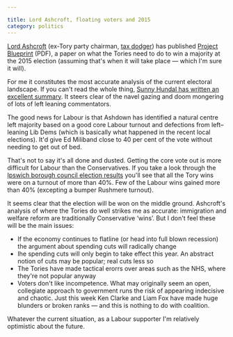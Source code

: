 ```yaml
---

title: Lord Ashcroft, floating voters and 2015
category: politics
---
```


[Lord Ashcroft](http://www.lordashcroft.com/) (ex-Tory party chairman, [tax dodger](http://www.guardian.co.uk/politics/2010/sep/27/lord-ashcroft-tax-conservative)) has published [Project Blueprint](http://www.lordashcroft.com/pdf/14052011_project_blueprint.pdf) (PDF), a paper on what the Tories need to do to win a majority at the 2015 election (assuming that's when it will take place — which I'm sure it will).

For me it constitutes the most accurate analysis of the current electoral landscape. If you can't read the whole thing, [Sunny Hundal has written an excellent summary](http://liberalconspiracy.org/2011/05/18/how-lord-ashcroft-hopes-to-deliver-a-conservative-majority-for-2015/). It steers clear of the navel gazing and doom mongering of lots of left leaning commentators.

The good news for Labour is that Ashdown has identified a natural centre left majority based on a good core Labour turnout and defections from left–leaning Lib Dems (which is basically what happened in the recent local elections). It'd give Ed Miliband close to 40 per cent of the vote without needing to get out of bed.

That's not to say it's all done and dusted. Getting the core vote out is more difficult for Labour than the Conservatives. If you take a look through the [Ipswich borough council election results](http://www.ipswich.gov.uk/site/scripts/documents_info.php?categoryID=362&documentID=1369) you'll see that all the Tory wins were on a turnout of more than 40%. Few of the Labour wins gained more than 40% (excepting a bumper Rushmere turnout).

It seems clear that the election will be won on the middle ground. Ashcroft's analysis of where the Tories do well strikes me as accurate: immigration and welfare reform are traditionally Conservative ‘wins’. But I don't feel these will be the main issues:

* If the economy continues to flatline (or head into full blown recession) the  argument about spending cuts will radically change
* Ihe spending cuts will only begin to take effect this year. An abstract notion of cuts may be popular; real cuts less so
* The Tories have made tactical erorrs over areas such as the NHS, where they're not popular anyway
* Voters don't like incompetence. What may originally seem an open, collegiate approach to government runs the risk of appearing indecisive and chaotic. Just this week Ken Clarke and Liam Fox have made huge blunders or broken ranks — and this is nothing to do with coalition.

Whatever the current situation, as a Labour supporter I'm relatively optimistic about the future.
